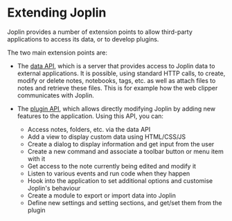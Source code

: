 # Extending Joplin

Joplin provides a number of extension points to allow third-party applications to access its data, or to develop plugins.

The two main extension points are:

- The [data API](https://github.com/laurent22/joplin/blob/dev/readme/api/references/rest_api.md), which is a server that provides access to Joplin data to external applications. It is possible, using standard HTTP calls, to create, modify or delete notes, notebooks, tags, etc. as well as attach files to notes and retrieve these files. This is for example how the web clipper communicates with Joplin.

- The [plugin API](https://joplinapp.org/plugins/api/classes/joplin.html), which allows directly modifying Joplin by adding new features to the application. Using this API, you can:
	- Access notes, folders, etc. via the data API
	- Add a view to display custom data using HTML/CSS/JS
	- Create a dialog to display information and get input from the user
	- Create a new command and associate a toolbar button or menu item with it
	- Get access to the note currently being edited and modify it
	- Listen to various events and run code when they happen
	- Hook into the application to set additional options and customise Joplin's behaviour
	- Create a module to export or import data into Joplin
	- Define new settings and setting sections, and get/set them from the plugin